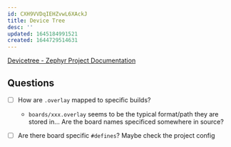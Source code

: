 ```yaml
---
id: CXH9VVDqIEHZvwL6XAckJ
title: Device Tree
desc: ''
updated: 1645184991521
created: 1644729514631
---
```


[Devicetree - Zephyr Project Documentation](https://developer.nordicsemi.com/nRF_Connect_SDK/doc/latest/zephyr/reference/devicetree/index.html#devicetree)

## Questions

- [ ] How are `.overlay` mapped to specific builds?
  - `boards/xxx.overlay` seems to be the typical format/path they are stored in... Are the board names specificed somewhere in source?

- [ ] Are there board specific `#defines`? Maybe check the project config